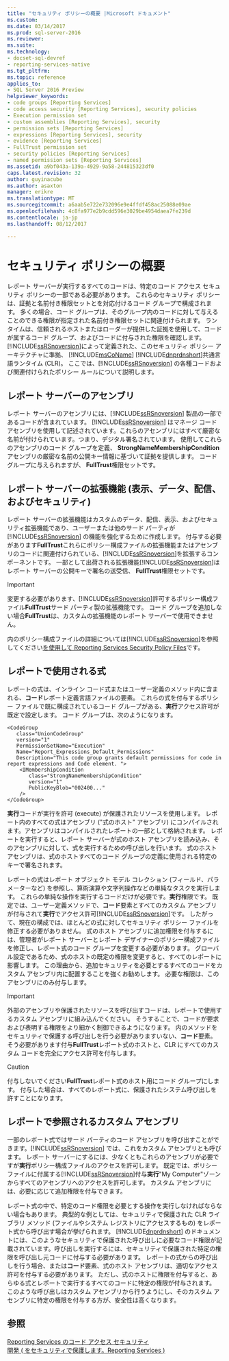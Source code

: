 ```yaml
---
title: "セキュリティ ポリシーの概要 |Microsoft ドキュメント"
ms.custom: 
ms.date: 03/14/2017
ms.prod: sql-server-2016
ms.reviewer: 
ms.suite: 
ms.technology:
- docset-sql-devref
- reporting-services-native
ms.tgt_pltfrm: 
ms.topic: reference
applies_to:
- SQL Server 2016 Preview
helpviewer_keywords:
- code groups [Reporting Services]
- code access security [Reporting Services], security policies
- Execution permission set
- custom assemblies [Reporting Services], security
- permission sets [Reporting Services]
- expressions [Reporting Services], security
- evidence [Reporting Services]
- FullTrust permission set
- security policies [Reporting Services]
- named permission sets [Reporting Services]
ms.assetid: a9bf043a-139a-4929-9a58-244815323df0
caps.latest.revision: 32
author: guyinacube
ms.author: asaxton
manager: erikre
ms.translationtype: MT
ms.sourcegitcommit: a6aab5e722e732096e9e4ffdf458ac25088e09ae
ms.openlocfilehash: 4c8fa977e2b9cdd596e3029be4954daea7fe239d
ms.contentlocale: ja-jp
ms.lasthandoff: 08/12/2017

---
```

# <a name="understanding-security-policies"></a>セキュリティ ポリシーの概要
  レポート サーバーが実行するすべてのコードは、特定のコード アクセス セキュリティ ポリシーの一部である必要があります。 これらのセキュリティ ポリシーは、証拠と名前付き権限セットとを対応付けるコード グループで構成されます。 多くの場合、コード グループは、そのグループ内のコードに対して与えることのできる権限が指定された名前付き権限セットに関連付けられます。 ランタイムは、信頼されるホストまたはローダーが提供した証拠を使用して、コードが属するコード グループ、およびコードに付与された権限を確認します。 [!INCLUDE[ssRSnoversion](../../../includes/ssrsnoversion-md.md)]によって定義された、このセキュリティ ポリシー アーキテクチャに準拠、 [!INCLUDE[msCoName](../../../includes/msconame-md.md)] [!INCLUDE[dnprdnshort](../../../includes/dnprdnshort-md.md)]共通言語ランタイム (CLR)。 ここでは、[!INCLUDE[ssRSnoversion](../../../includes/ssrsnoversion-md.md)] の各種コードおよび関連付けられたポリシー ルールについて説明します。  
  
## <a name="report-server-assemblies"></a>レポート サーバーのアセンブリ  
 レポート サーバーのアセンブリには、[!INCLUDE[ssRSnoversion](../../../includes/ssrsnoversion-md.md)] 製品の一部であるコードが含まれています。 [!INCLUDE[ssRSnoversion](../../../includes/ssrsnoversion-md.md)] はマネージ コード アセンブリを使用して記述されています。これらのアセンブリにはすべて厳密な名前が付けられています。つまり、デジタル署名されています。 使用してこれらのアセンブリのコード グループを定義、 **StrongNameMembershipCondition**アセンブリの厳密な名前の公開キー情報に基づいて証拠を提供します。 コード グループに与えられますが、 **FullTrust**権限セットです。  
  
## <a name="report-server-extensions-rendering-data-delivery-and-security"></a>レポート サーバーの拡張機能 (表示、データ、配信、およびセキュリティ)  
 レポート サーバーの拡張機能はカスタムのデータ、配信、表示、およびセキュリティ拡張機能であり、ユーザーまたは他のサード パーティが [!INCLUDE[ssRSnoversion](../../../includes/ssrsnoversion-md.md)] の機能を強化するために作成します。 付与する必要があります**FullTrust**これらにポリシー構成ファイルの拡張機能またはアセンブリのコードに関連付けられている、[!INCLUDE[ssRSnoversion](../../../includes/ssrsnoversion-md.md)]を拡張するコンポーネントです。 一部として出荷される拡張機能[!INCLUDE[ssRSnoversion](../../../includes/ssrsnoversion-md.md)]はレポート サーバーの公開キーで署名の送受信、 **FullTrust**権限セットです。  
  
> [!IMPORTANT]  
>  変更する必要があります、[!INCLUDE[ssRSnoversion](../../../includes/ssrsnoversion-md.md)]許可するポリシー構成ファイル**FullTrust**サード パーティ製の拡張機能です。 コード グループを追加しない場合**FullTrust**は、カスタムの拡張機能のレポート サーバーで使用できません。  
  
 内のポリシー構成ファイルの詳細については[!INCLUDE[ssRSnoversion](../../../includes/ssrsnoversion-md.md)]を参照してください[を使用して Reporting Services Security Policy Files](../../../reporting-services/extensions/secure-development/using-reporting-services-security-policy-files.md)です。  
  
## <a name="expressions-used-in-reports"></a>レポートで使用される式  
 レポートの式は、インライン コード式またはユーザー定義のメソッド内に含まれる、**コード**レポート定義言語ファイルの要素。 これらの式を付与するポリシー ファイルで既に構成されているコード グループがある、**実行**アクセス許可が既定で設定します。 コード グループは、次のようになります。  
  
```  
<CodeGroup  
   class="UnionCodeGroup"  
   version="1"  
   PermissionSetName="Execution"  
   Name="Report_Expressions_Default_Permissions"  
   Description="This code group grants default permissions for code in report expressions and Code element. ">  
    <IMembershipCondition  
       class="StrongNameMembershipCondition"  
       version="1"  
       PublicKeyBlob="002400..."  
    />  
</CodeGroup>  
```  
  
 **実行**コードが実行を許可 (execute) が保護されたリソースを使用します。 レポート内のすべての式はアセンブリ ("式のホスト" アセンブリ) にコンパイルされます。アセンブリはコンパイルされたレポートの一部として格納されます。 レポートを実行すると、レポート サーバーが式のホスト アセンブリを読み込み、そのアセンブリに対して、式を実行するための呼び出しを行います。 式のホスト アセンブリは、式のホストすべてのコード グループの定義に使用される特定のキーで署名されます。  
  
 レポートの式はレポート オブジェクト モデル コレクション (フィールド、パラメーターなど) を参照し、算術演算や文字列操作などの単純なタスクを実行します。 これらの単純な操作を実行するコードだけが必要です。**実行**権限です。 既定では、ユーザー定義メソッドで、**コード**要素とすべてのカスタム アセンブリが付与されて**実行**でアクセス許可[!INCLUDE[ssRSnoversion](../../../includes/ssrsnoversion-md.md)]です。 したがって、現在の構成では、ほとんどの式に対してセキュリティ ポリシー ファイルを修正する必要がありません。 式のホスト アセンブリに追加権限を付与するには、管理者がレポート サーバーとレポート デザイナーのポリシー構成ファイルを修正し、レポート式のコード グループを変更する必要があります。 グローバル設定であるため、式のホストの既定の権限を変更すると、すべてのレポートに影響します。 この理由から、追加セキュリティを必要とするすべてのコードをカスタム アセンブリ内に配置することを強くお勧めします。 必要な権限は、このアセンブリにのみ付与します。  
  
> [!IMPORTANT]  
>  外部のアセンブリや保護されたリソースを呼び出すコードは、レポートで使用するカスタム アセンブリに組み込んでください。 そうすることで、コードが要求および表明する権限をより細かく制御できるようになります。 内のメソッドをセキュリティで保護する呼び出しを行う必要がありますいない、**コード**要素。 そう必要があります付与**FullTrust**レポート式のホストと、CLR にすべてのカスタム コードを完全にアクセス許可を付与します。  
  
> [!CAUTION]  
>  付与しないでください**FullTrust**レポート式のホスト用にコード グループにします。 付与した場合は、すべてのレポート式に、保護されたシステム呼び出しを許すことになります。  
  
## <a name="custom-assemblies-referenced-in-reports"></a>レポートで参照されるカスタム アセンブリ  
 一部のレポート式ではサード パーティのコード アセンブリを呼び出すことができます。[!INCLUDE[ssRSnoversion](../../../includes/ssrsnoversion-md.md)] では、これをカスタム アセンブリとも呼びます。 レポート サーバーにするには、少なくともこれらのアセンブリが必要ですが**実行**ポリシー構成ファイルのアクセスを許可します。 既定では、ポリシー ファイルに付属する[!INCLUDE[ssRSnoversion](../../../includes/ssrsnoversion-md.md)]付与**実行**"My Computer"ゾーンからすべてのアセンブリへのアクセスを許可します。 カスタム アセンブリには、必要に応じて追加権限を付与できます。  
  
 レポート式の中で、特定のコード権限を必要とする操作を実行しなければならない場合もあります。 典型的な例としては、セキュリティで保護された CLR ライブラリ メソッド (ファイルやシステム レジストリにアクセスするもの) をレポート式から呼び出す場合が挙げられます。 [!INCLUDE[dnprdnshort](../../../includes/dnprdnshort-md.md)] のドキュメントには、このようなセキュリティで保護された呼び出しに必要なコード権限が記載されています。呼び出しを実行するには、セキュリティで保護された特定の権限を呼び出し元コードに付与する必要があります。 レポートの式からの呼び出しを行う場合、または**コード**要素、式のホスト アセンブリは、適切なアクセス許可を付与する必要があります。 ただし、式のホストに権限を付与すると、あらゆる式とレポートで実行するすべてのコードに特定の権限が付与されます。 このような呼び出しはカスタム アセンブリから行うようにし、そのカスタム アセンブリに特定の権限を付与する方が、安全性は高くなります。  
  
## <a name="see-also"></a>参照  
 [Reporting Services のコード アクセス セキュリティ](../../../reporting-services/extensions/secure-development/code-access-security-in-reporting-services.md)   
 [開発 &#40; をセキュリティで保護します。Reporting Services &#41;](../../../reporting-services/extensions/secure-development/secure-development-reporting-services.md)  
  
  
